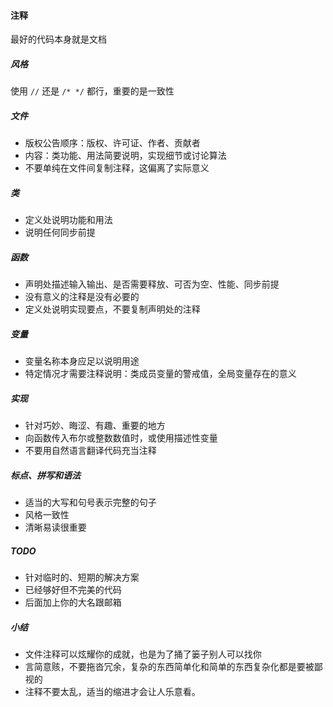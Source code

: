 #### 注释

最好的代码本身就是文档

##### 风格

使用 `//` 还是 `/* */` 都行，重要的是一致性

##### 文件

+ 版权公告顺序：版权、许可证、作者、贡献者
+ 内容：类功能、用法简要说明，实现细节或讨论算法
+ 不要单纯在文件间复制注释，这偏离了实际意义

##### 类

+ 定义处说明功能和用法
+ 说明任何同步前提

##### 函数

+ 声明处描述输入输出、是否需要释放、可否为空、性能、同步前提
+ 没有意义的注释是没有必要的
+ 定义处说明实现要点，不要复制声明处的注释

##### 变量

+ 变量名称本身应足以说明用途
+ 特定情况才需要注释说明：类成员变量的警戒值，全局变量存在的意义

##### 实现

+ 针对巧妙、晦涩、有趣、重要的地方
+ 向函数传入布尔或整数数值时，或使用描述性变量
+ 不要用自然语言翻译代码充当注释

##### 标点、拼写和语法

+ 适当的大写和句号表示完整的句子
+ 风格一致性
+ 清晰易读很重要

##### TODO

+ 针对临时的、短期的解决方案
+ 已经够好但不完美的代码
+ 后面加上你的大名跟邮箱

##### 小结

+ 文件注释可以炫耀你的成就，也是为了捅了篓子别人可以找你
+ 言简意赅，不要拖沓冗余，复杂的东西简单化和简单的东西复杂化都是要被鄙视的
+ 注释不要太乱，适当的缩进才会让人乐意看。

